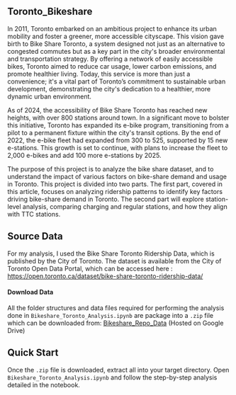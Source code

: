 ## Toronto_Bikeshare
In 2011, Toronto embarked on an ambitious project to enhance its urban mobility and foster a greener, more accessible cityscape. This vision gave birth to Bike Share Toronto, a system designed not just as an alternative to congested commutes but as a key part in the city's broader environmental and transportation strategy. By offering a network of easily accessible bikes, Toronto aimed to reduce car usage, lower carbon emissions, and promote healthier living. Today, this service is more than just a convenience; it's a vital part of Toronto’s commitment to sustainable urban development, demonstrating the city's dedication to a healthier, more dynamic urban environment. 


As of 2024, the accessibility of Bike Share Toronto has reached new heights, with over 800 stations around town. In a significant move to bolster this initiative, Toronto has expanded its e-bike program, transitioning from a pilot to a permanent fixture within the city's transit options. By the end of 2022, the e-bike fleet had expanded from 300 to 525, supported by 15 new e-stations. This growth is set to continue, with plans to increase the fleet to 2,000 e-bikes and add 100 more e-stations by 2025.


The purpose of this project is to analyze the bike share dataset, and to understand the impact of various factors on bike-share demand and usage in Toronto. This project is divided into two parts. The first part, covered in this article, focuses on analyzing ridership patterns to identify key factors driving bike-share demand in Toronto. The second part will explore station-level analysis, comparing charging and regular stations, and how they align with TTC stations.

## Source Data
For my analysis, I used the Bike Share Toronto Ridership Data, which is published by the City of Toronto. The dataset is available from the City of Toronto Open Data Portal, which can be accessed here : https://open.toronto.ca/dataset/bike-share-toronto-ridership-data/

#### Download Data
All the folder structures and data files required for performing the analysis done in `Bikeshare_Toronto_Analysis.ipynb` are package into a `.zip` file which can be downloaded from: [Bikeshare_Repo_Data](https://drive.google.com/drive/folders/1qUo-JQse1EKDvcAJHuVGsQ7ETDS3x0m8?usp=sharing) (Hosted on Google Drive)


## Quick Start
Once the `.zip` file is downloaded, extract all into your target directory. Open `Bikeshare_Toronto_Analysis.ipynb` and follow the step-by-step analysis detailed in the notebook.
